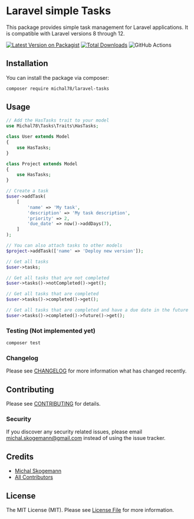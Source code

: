 # Laravel simple Tasks

This package provides simple task management for Laravel applications. It is
compatible with Laravel versions 8 through 12.

[![Latest Version on Packagist](https://img.shields.io/packagist/v/michal78/laravel-tasks.svg?style=flat-square)](https://packagist.org/packages/michal78/laravel-tasks)
[![Total Downloads](https://img.shields.io/packagist/dt/michal78/laravel-tasks.svg?style=flat-square)](https://packagist.org/packages/michal78/laravel-tasks)
![GitHub Actions](https://github.com/michal78/laravel-tasks/actions/workflows/main.yml/badge.svg)

## Installation

You can install the package via composer:

```bash
composer require michal78/laravel-tasks
```

## Usage

```php
// Add the HasTasks trait to your model
use Michal78\Tasks\Traits\HasTasks;

class User extends Model
{
    use HasTasks;
}

class Project extends Model
{
    use HasTasks;
}

// Create a task
$user->addTask(
    [
        'name' => 'My task',
        'description' => 'My task description',
        'priority' => 2,
        'due_date' => now()->addDays(7),
    ]
);

// You can also attach tasks to other models
$project->addTask(['name' => 'Deploy new version']);

// Get all tasks
$user->tasks;

// Get all tasks that are not completed
$user->tasks()->notCompleted()->get();

// Get all tasks that are completed
$user->tasks()->completed()->get();

// Get all tasks that are completed and have a due date in the future
$user->tasks()->completed()->future()->get();
```


### Testing (Not implemented yet)

```bash
composer test
```

### Changelog

Please see [CHANGELOG](CHANGELOG.md) for more information what has changed recently.

## Contributing

Please see [CONTRIBUTING](CONTRIBUTING.md) for details.

### Security

If you discover any security related issues, please email michal.skogemann@gmail.com instead of using the issue tracker.

## Credits

-   [Michal Skogemann](https://github.com/michal78)
-   [All Contributors](../../contributors)

## License

The MIT License (MIT). Please see [License File](LICENSE.md) for more information.
